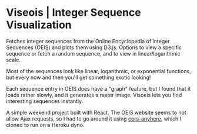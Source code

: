
# Viseois | Integer Sequence Visualization
Fetches integer sequences from the Online Encyclopedia of Integer Sequences (OEIS) and plots them using D3.js. Options to view a specific sequence or fetch a random sequence, and to view in linear/logarithmic scale.

Most of the sequences look like linear, logarithmic, or exponential functions, but every now and then you'll get something exotic looking!

Each sequence entry in OEIS does have a "graph" feature, but I found that it loads rather slowly, and it generates a raster image. Visoeis lets you find interesting sequences instantly. 

A simple weekend project built with React. The OEIS website seems to not allow Ajax requests, so I had to go around it using [cors-anyhere](https://cors-anywhere.herokuapp.com/), which I cloned to run on a Heroku dyno.